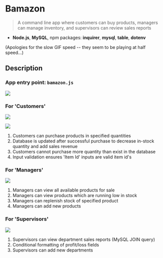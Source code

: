# Bamazon

> A command line app where customers can buy products, managers can manage inventory, and supervisors can review sales reports

* **Node.js**, **MySQL**, npm packages: **inquirer**, **mysql**, **table**, **dotenv**

(Apologies for the slow GIF speed -- they seem to be playing at half speed...)

## Description

### App entry point: ```bamazon.js```

![](https://user-images.githubusercontent.com/26657982/38477186-5f45cc44-3b7f-11e8-8585-81e7872493dc.gif)

### For 'Customers'

![](https://user-images.githubusercontent.com/26657982/38477184-5f2f3736-3b7f-11e8-9a17-56c1075a7d3d.gif)

![](https://user-images.githubusercontent.com/26657982/38477185-5f38f5d2-3b7f-11e8-9b60-799d5f978ab5.gif)

1. Customers can purchase products in specified quantities
2. Database is updated after successful purchase to decrease in-stock quantity and add sales revenue
3. Customers cannot purchase more quantity than exist in the database
4. Input validation ensures 'Item Id' inputs are valid item id's

### For 'Managers'

![](https://user-images.githubusercontent.com/26657982/38477182-5f1b5298-3b7f-11e8-9705-b5fcf3a45782.gif)


1. Managers can view all available products for sale
2. Managers can view products which are running low in stock
3. Managers can replenish stock of specified product
4. Managers can add new products

### For 'Supervisors'

![](https://user-images.githubusercontent.com/26657982/38477182-5f1b5298-3b7f-11e8-9705-b5fcf3a45782.gif)

1. Supervisors can view department sales reports (MySQL JOIN query)
2. Conditional formatting of profit/loss fields
3. Supervisors can add new departments